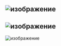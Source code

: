 ![изображение](https://user-images.githubusercontent.com/97444278/149619708-c2a773b5-0ee9-45e6-81e9-2c5e40f0200a.png)
---
![изображение](https://user-images.githubusercontent.com/97444278/149620110-2ab2df65-35af-44c8-aa12-04cf958acc84.png)
---
![изображение](https://user-images.githubusercontent.com/97444278/149620408-874e3e3f-8934-4903-b84d-b85354284e10.png)
